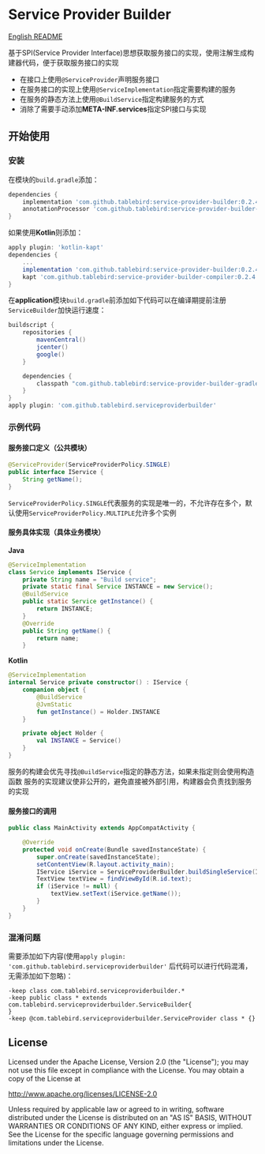 # Service Provider Builder

[English README](README_en.md)

基于SPI(Service Provider Interface)思想获取服务接口的实现，使用注解生成构建器代码，便于获取服务接口的实现

+ 在接口上使用`@ServiceProvider`声明服务接口
+ 在服务接口的实现上使用`@ServiceImplementation`指定需要构建的服务
+ 在服务的静态方法上使用`@BuildService`指定构建服务的方式
+ 消除了需要手动添加**META-INF.services**指定SPI接口与实现

## 开始使用

### 安装

在模块的`build.gradle`添加：
```groovy
dependencies {
    implementation 'com.github.tablebird:service-provider-builder:0.2.4'
    annotationProcessor 'com.github.tablebird:service-provider-builder-compiler:0.2.4'
}
```
如果使用**Kotlin**则添加：
```groovy
apply plugin: 'kotlin-kapt'
dependencies {
	...
	implementation 'com.github.tablebird:service-provider-builder:0.2.4'
	kapt 'com.github.tablebird:service-provider-builder-compiler:0.2.4'
}
```
在**application**模块`build.gradle`前添加如下代码可以在编译期提前注册`ServiceBuilder`加快运行速度：
```groovy
buildscript {
    repositories {
        mavenCentral()
        jcenter()
        google()
    }

    dependencies {
        classpath "com.github.tablebird:service-provider-builder-gradle-plugin:0.2.4"
    }
}
apply plugin: 'com.github.tablebird.serviceproviderbuilder'
```

### 示例代码

#### 服务接口定义（公共模块）
```java
@ServiceProvider(ServiceProviderPolicy.SINGLE)
public interface IService {
    String getName();
}
```
`ServiceProviderPolicy.SINGLE`代表服务的实现是唯一的，不允许存在多个，默认使用`ServiceProviderPolicy.MULTIPLE`允许多个实例

#### 服务具体实现（具体业务模块）
**Java**
```java
@ServiceImplementation
class Service implements IService {
    private String name = "Build service";
    private static final Service INSTANCE = new Service();
    @BuildService
    public static Service getInstance() {
        return INSTANCE;
    }
    @Override
    public String getName() {
        return name;
    }
```
**Kotlin**
```kotlin
@ServiceImplementation
internal Service private constructor() : IService {
    companion object {
        @BuildService
        @JvmStatic
        fun getInstance() = Holder.INSTANCE
    }

    private object Holder {
        val INSTANCE = Service()
    }
}
```


服务的构建会优先寻找`@BuildService`指定的静态方法，如果未指定则会使用构造函数
服务的实现建议使非公开的，避免直接被外部引用，构建器会负责找到服务的实现


#### 服务接口的调用
```java
public class MainActivity extends AppCompatActivity {

    @Override
    protected void onCreate(Bundle savedInstanceState) {
        super.onCreate(savedInstanceState);
        setContentView(R.layout.activity_main);
        IService iService = ServiceProviderBuilder.buildSingleService(IService.class);
        TextView textView = findViewById(R.id.text);
        if (iService != null) {
            textView.setText(iService.getName());
        }
    }
}
```

### 混淆问题

需要添加如下内容(使用`apply plugin: 'com.github.tablebird.serviceproviderbuilder'` 后代码可以进行代码混淆，无需添加如下忽略)：
```proguard
-keep class com.tablebird.serviceproviderbuilder.*
-keep public class * extends com.tablebird.serviceproviderbuilder.ServiceBuilder{
}
-keep @com.tablebird.serviceproviderbuilder.ServiceProvider class * {}
```

## License

Licensed under the Apache License, Version 2.0 (the "License");
you may not use this file except in compliance with the License.
You may obtain a copy of the License at

   http://www.apache.org/licenses/LICENSE-2.0

Unless required by applicable law or agreed to in writing, software
distributed under the License is distributed on an "AS IS" BASIS,
WITHOUT WARRANTIES OR CONDITIONS OF ANY KIND, either express or implied.
See the License for the specific language governing permissions and
limitations under the License.
